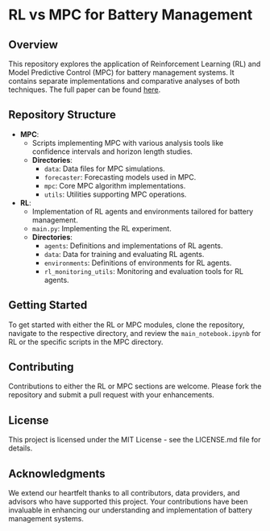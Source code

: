 
# RL vs MPC for Battery Management

## Overview
This repository explores the application of Reinforcement Learning (RL) and Model Predictive Control (MPC) for battery management systems. It contains separate implementations and comparative analyses of both techniques. The full paper can be found [here](https://arxiv.org/abs/2407.15313).


## Repository Structure
- **MPC**:
  - Scripts implementing MPC with various analysis tools like confidence intervals and horizon length studies.
  - **Directories**:
    - `data`: Data files for MPC simulations.
    - `forecaster`: Forecasting models used in MPC.
    - `mpc`: Core MPC algorithm implementations.
    - `utils`: Utilities supporting MPC operations.
- **RL**:
  - Implementation of RL agents and environments tailored for battery management.
  - `main.py`: Implementing the RL experiment.
  - **Directories**:
    - `agents`: Definitions and implementations of RL agents.
    - `data`: Data for training and evaluating RL agents.
    - `environments`: Definitions of environments for RL agents.
    - `rl_monitoring_utils`: Monitoring and evaluation tools for RL agents.

## Getting Started
To get started with either the RL or MPC modules, clone the repository, navigate to the respective directory, and review the `main_notebook.ipynb` for RL or the specific scripts in the MPC directory.

## Contributing
Contributions to either the RL or MPC sections are welcome. Please fork the repository and submit a pull request with your enhancements.

## License
This project is licensed under the MIT License - see the LICENSE.md file for details.

## Acknowledgments
We extend our heartfelt thanks to all contributors, data providers, and advisors who have supported this project. Your contributions have been invaluable in enhancing our understanding and implementation of battery management systems.
